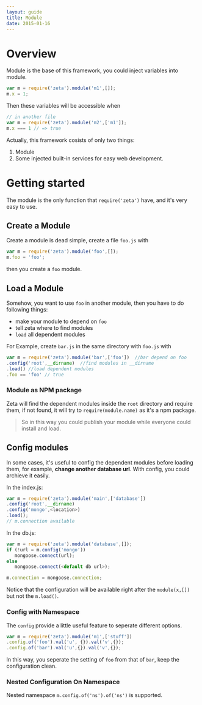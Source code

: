 ```yaml
---
layout: guide
title: Module
date: 2015-01-16
---
```


# Overview

Module is the base of this framework, you could inject variables into module.

~~~javascript
var m = require('zeta').module('m1',[]);
m.x = 1;
~~~

Then these variables will be accessible when

~~~javascript
// in another file
var m = require('zeta').module('m2',['m1']);
m.x === 1 // => true
~~~

Actually, this framework cosists of only two things:

1. Module 
2. Some injected built-in services for easy web development.


# Getting started

The module is the only function that `require('zeta')` have, and it's very easy to use.

## Create a Module

Create a module is dead simple, create a file `foo.js` with

~~~javascript
var m = require('zeta').module('foo',[]);
m.foo = 'foo';
~~~

then you create a `foo` module.


## Load a Module

Somehow, you want to use `foo` in another module, then you have to do following things:

- make your module to depend on `foo`
- tell zeta where to find modules
- `load` all dependent modules

For Example, create `bar.js` in the same directory with `foo.js` with

~~~javascript
var m = require('zeta').module('bar',['foo'])  //bar depend on foo
.config('root',__dirname)  //find modules in __dirname
.load() //load dependent modules
.foo == 'foo' // true
~~~

### Module as NPM package 

Zeta will find the dependent modules inside the `root` directory and require them, if not found, it will try to `require(module.name)` as it's a npm package. 

> So in this way you could publish your module while everyone could install and load.


## Config modules

In some cases, it's useful to config the dependent modules before loading them, for example, **change another database url**. With config, you could archieve it easily.

In the index.js:

~~~javascript
var m = require('zeta').module('main',['database'])
.config('root',__dirname)
.config('mongo',<location>)
.load();
// m.connection available
~~~

In the db.js:

~~~javascript
var m = require('zeta').module('database',[]);
if (!url = m.config('mongo'))
   mongoose.connect(url);
else
   mongoose.connect(<default db url>);

m.connection = mongoose.connection;      
~~~

Notice that the configuration will be available right after the `module(x,[])` but not the `m.load()`.

### Config with Namespace

The `config` provide a little useful feature to seperate different options. 

~~~javascript
var m = require('zeta').module('m1',['stuff'])
.config.of('foo').val('u', {}).val('v',{});
.config.of('bar').val('u',{}).val('v',{});
~~~

In this way, you seperate the setting of `foo` from that of `bar`, keep the configuration clean. 

### Nested Configuration On Namespace

Nested namespace `m.config.of('ns').of('ns')` is supported. 


